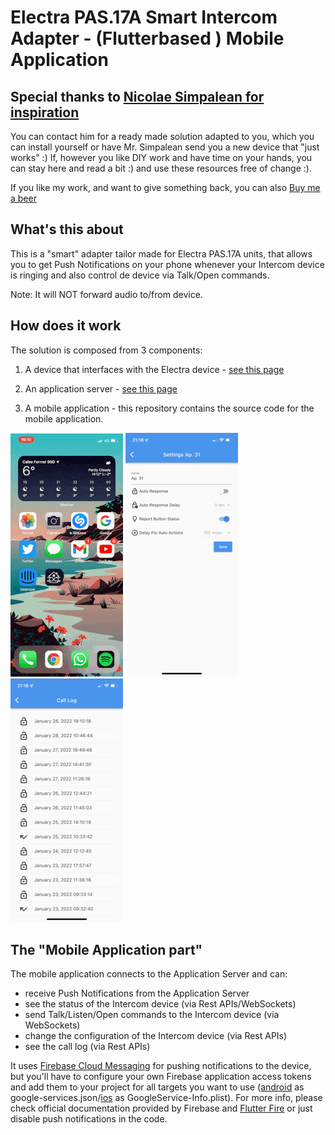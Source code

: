 # Electra PAS.17A Smart Intercom Adapter - (Flutterbased ) Mobile Application

## Special thanks to [Nicolae Simpalean for inspiration](https://simpalean.site/interfon/)

You can contact him for a ready made solution adapted to you, which you can install yourself or have
Mr. Simpalean send you a new device that "just works" :)
If, however you like DIY work and have time on your hands, you can stay here and read a bit :) and
use these resources free of change :).

If you like my work, and want to give something back, you can
also [Buy me a beer](https://www.paypal.com/donate/?hosted_button_id=LH4JS85SDZPKN)

## What's this about

This is a "smart" adapter tailor made for Electra PAS.17A units, that allows you to get Push
Notifications on your phone whenever your Intercom device is ringing and also control de device via
Talk/Open commands.

Note: It will NOT forward audio to/from device.

## How does it work

The solution is composed from 3 components:

1. A device that interfaces with the Electra device - [see this page](https://github.com/adrian-dobre/Nano33IoT-Electra-Intercom)

2. An application server - [see this page](https://github.com/adrian-dobre/Intercom-Server)

3. A mobile application - this repository contains the source code for the mobile application.

![App Demo](./demo/images/app_demo.gif?raw=true)
![App Settings](./demo/images/app_settings.png?raw=true)
![App Call Log](./demo/images/app_call_log.png?raw=true)

## The "Mobile Application part"

The mobile application connects to the Application Server and can:

- receive Push Notifications from the Application Server
- see the status of the Intercom device (via Rest APIs/WebSockets)
- send Talk/Listen/Open commands to the Intercom device (via WebSockets)
- change the configuration of the Intercom device (via Rest APIs)
- see the call log (via Rest APIs)

It uses [Firebase Cloud Messaging](https://firebase.google.com/docs/cloud-messaging) for pushing
notifications to the device, but you'll have to configure your own Firebase application access
tokens and add them to your project for all targets you want to use ([android](./android/app) as
google-services.json/[ios](./ios) as GoogleService-Info.plist). For more info, please check official
documentation provided by Firebase
and [Flutter Fire](https://firebase.flutter.dev/docs/messaging/overview/)
or just disable push notifications in the code.
